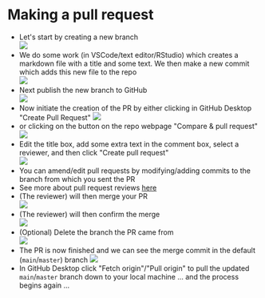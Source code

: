 # Making a pull request



- Let's start by creating a new branch  
![](img/pr-new-branch.png)<!-- -->
- We do some work (in VSCode/text editor/RStudio) which creates a markdown file with a title and some text. We then make a new commit which adds this new file to the repo  
![](img/pr-commit-new-file.png)<!-- -->
- Next publish the new branch to GitHub  
![](img/pr-publish-branch.png)<!-- -->
- Now initiate the creation of the PR by either clicking in GitHub Desktop "Create Pull Request" 
![](img/pr-create-pr-01.png)<!-- -->
- or clicking on the button on the repo webpage "Compare & pull request"  
![](img/pr-create-pr-02.png)<!-- -->
- Edit the title box, add some extra text in the comment box, select a reviewer, and then click "Create pull request"  
![](img/pr-create-pr-and-reviewers.png)<!-- -->
- You can amend/edit pull requests by modifying/adding commits to the branch from which you sent the PR
- See more about pull request reviews [here](https://docs.github.com/en/github/collaborating-with-pull-requests/reviewing-changes-in-pull-requests/about-pull-request-reviews)
- (The reviewer) will then merge your PR  
![](img/pr-merge-pr.png)<!-- -->
- (The reviewer) will then confirm the merge  
![](img/pr-confirm-merge.png)<!-- -->
- (Optional) Delete the branch the PR came from  
![](img/pr-delete-branch.png)<!-- -->
- The PR is now finished and we can see the merge commit in the default (`main`/`master`) branch
![](img/pr-finished.png)<!-- -->
- In GitHub Desktop click "Fetch origin"/"Pull origin" to pull the updated `main`/`master` branch down to your local machine ... and the process begins again ...
